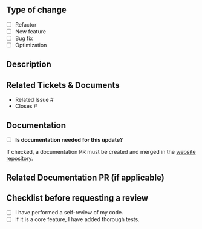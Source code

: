 ## Type of change

- [ ] Refactor
- [ ] New feature
- [ ] Bug fix
- [ ] Optimization

## Description  
<!-- Provide a brief description of the changes made in this PR. -->  

## Related Tickets & Documents

- Related Issue #
- Closes #

## Documentation  
- [ ] **Is documentation needed for this update?**

If checked, a documentation PR must be created and merged in the [website repository](https://github.com/krkn-chaos/website/).

## Related Documentation PR (if applicable)  
<!-- Add the link to the corresponding documentation PR in the website repository -->  

## Checklist before requesting a review

- [ ] I have performed a self-review of my code.
- [ ] If it is a core feature, I have added thorough tests.